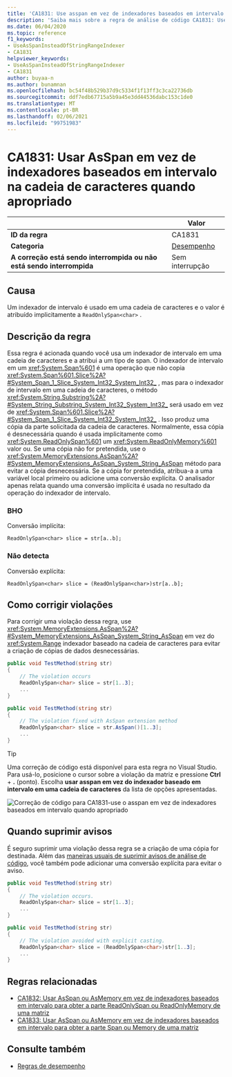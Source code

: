 ```yaml
---
title: 'CA1831: Use asspan em vez de indexadores baseados em intervalo para cadeia de caracteres quando apropriado (análise de código)'
description: 'Saiba mais sobre a regra de análise de código CA1831: Use asspan em vez de indexadores baseados em intervalos para cadeia de caracteres quando apropriado'
ms.date: 06/04/2020
ms.topic: reference
f1_keywords:
- UseAsSpanInsteadOfStringRangeIndexer
- CA1831
helpviewer_keywords:
- UseAsSpanInsteadOfStringRangeIndexer
- CA1831
author: buyaa-n
ms.author: bunamnan
ms.openlocfilehash: bc54f48b529b37d9c5334f1f13ff3c3ca22736db
ms.sourcegitcommit: ddf7edb67715a5b9a45e3dd44536dabc153c1de0
ms.translationtype: MT
ms.contentlocale: pt-BR
ms.lasthandoff: 02/06/2021
ms.locfileid: "99751983"
---
```

# <a name="ca1831-use-asspan-instead-of-range-based-indexers-for-string-when-appropriate"></a>CA1831: Usar AsSpan em vez de indexadores baseados em intervalo na cadeia de caracteres quando apropriado

| | Valor |
|-|-|
| **ID da regra** |CA1831|
| **Categoria** |[Desempenho](performance-warnings.md)|
| **A correção está sendo interrompida ou não está sendo interrompida** |Sem interrupção|

## <a name="cause"></a>Causa

Um indexador de intervalo é usado em uma cadeia de caracteres e o valor é atribuído implicitamente a `ReadOnlySpan<char>` .

## <a name="rule-description"></a>Descrição da regra

Essa regra é acionada quando você usa um indexador de intervalo em uma cadeia de caracteres e a atribui a um tipo de span. O indexador de intervalo em um <xref:System.Span%601> é uma operação que não copia <xref:System.Span%601.Slice%2A?#System_Span_1_Slice_System_Int32_System_Int32_> , mas para o indexador de intervalo em uma cadeia de caracteres, o método <xref:System.String.Substring%2A?#System_String_Substring_System_Int32_System_Int32_> será usado em vez de <xref:System.Span%601.Slice%2A?#System_Span_1_Slice_System_Int32_System_Int32_> . Isso produz uma cópia da parte solicitada da cadeia de caracteres. Normalmente, essa cópia é desnecessária quando é usada implicitamente como <xref:System.ReadOnlySpan%601> um <xref:System.ReadOnlyMemory%601> valor ou. Se uma cópia não for pretendida, use o <xref:System.MemoryExtensions.AsSpan%2A?#System_MemoryExtensions_AsSpan_System_String_AsSpan> método para evitar a cópia desnecessária. Se a cópia for pretendida, atribua-a a uma variável local primeiro ou adicione uma conversão explícita. O analisador apenas relata quando uma conversão implícita é usada no resultado da operação do indexador de intervalo.

### <a name="detects"></a>BHO

Conversão implícita:

`ReadOnlySpan<char> slice = str[a..b];`

### <a name="does-not-detect"></a>Não detecta

Conversão explícita:

`ReadOnlySpan<char> slice = (ReadOnlySpan<char>)str[a..b];`

## <a name="how-to-fix-violations"></a>Como corrigir violações

Para corrigir uma violação dessa regra, use <xref:System.MemoryExtensions.AsSpan%2A?#System_MemoryExtensions_AsSpan_System_String_AsSpan> em vez do <xref:System.Range> indexador baseado na cadeia de caracteres para evitar a criação de cópias de dados desnecessárias.

```csharp
public void TestMethod(string str)
{
    // The violation occurs
    ReadOnlySpan<char> slice = str[1..3];
    ...
}
```

```csharp
public void TestMethod(string str)
{
    // The violation fixed with AsSpan extension method
    ReadOnlySpan<char> slice = str.AsSpan()[1..3];
    ...
}
```

> [!TIP]
> Uma correção de código está disponível para esta regra no Visual Studio. Para usá-lo, posicione o cursor sobre a violação da matriz e pressione **Ctrl** + **.** (ponto). Escolha **usar asspan em vez do indexador baseado em intervalo em uma cadeia de caracteres** da lista de opções apresentadas.
>
> ![Correção de código para CA1831-use o asspan em vez de indexadores baseados em intervalo quando apropriado](media/ca1831_codefix.png)

## <a name="when-to-suppress-warnings"></a>Quando suprimir avisos

É seguro suprimir uma violação dessa regra se a criação de uma cópia for destinada. Além das [maneiras usuais de suprimir avisos de análise de código](/visualstudio/code-quality/use-roslyn-analyzers#suppress-violations), você também pode adicionar uma conversão explícita para evitar o aviso.

```csharp
public void TestMethod(string str)
{
    // The violation occurs.
    ReadOnlySpan<char> slice = str[1..3];
    ...
}
```

```csharp
public void TestMethod(string str)
{
    // The violation avoided with explicit casting.
    ReadOnlySpan<char> slice = (ReadOnlySpan<char>)str[1..3];
    ...
}
```

## <a name="related-rules"></a>Regras relacionadas

- [CA1832: Usar AsSpan ou AsMemory em vez de indexadores baseados em intervalo para obter a parte ReadOnlySpan ou ReadOnlyMemory de uma matriz](ca1832.md)
- [CA1833: Usar AsSpan ou AsMemory em vez de indexadores baseados em intervalo para obter a parte Span ou Memory de uma matriz](ca1833.md)

## <a name="see-also"></a>Consulte também

- [Regras de desempenho](performance-warnings.md)
